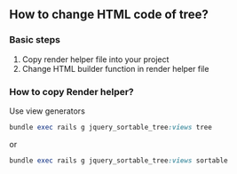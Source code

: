 ## How to change HTML code of tree?

### Basic steps

1. Copy render helper file into your project
2. Change HTML builder function in render helper file

### How to copy Render helper?

Use view generators

```ruby
bundle exec rails g jquery_sortable_tree:views tree
```

or

```ruby
bundle exec rails g jquery_sortable_tree:views sortable
```
